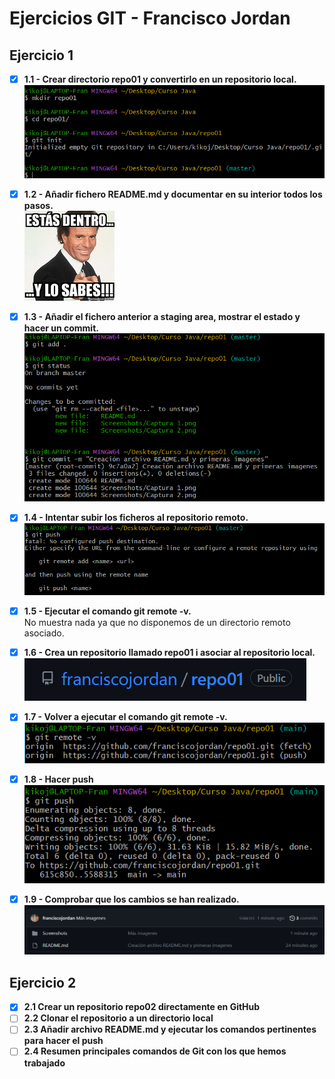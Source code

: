 # Ejercicios GIT - Francisco Jordan
## **Ejercicio 1**
- [x] **1.1 - Crear directorio repo01 y convertirlo en un repositorio local.**  
  ![Captura 1.1](./Screenshots/Captura%201-1.png "Se puede comprobar que al inicializar el repositorio, aparece la palabra (master) al final del directorio de trabajo actual")
- [x] **1.2 - Añadir fichero README.md y documentar en su interior todos los pasos.**  
    ![Captura 1.2](./Screenshots/Captura%201-2.png "¡Ya estas dentro del archivo!")
- [x] **1.3 - Añadir el fichero anterior a staging area, mostrar el estado y hacer un commit.**  
    ![Captura 1.3](./Screenshots/Captura%201-3.png "Se encuentra actualmente en el repositorio local")
- [x] **1.4 - Intentar subir los ficheros al repositorio remoto.**  
    ![Captura 1.4](./Screenshots/Captura%201-4.png "El repositorio local existe, pero aun no existe un repositorio remoto al que hacer el push")
- [x] **1.5 - Ejecutar el comando git remote -v.**  
    No muestra nada ya que no disponemos de un directorio remoto asociado.
- [x] **1.6 - Crea un repositorio llamado repo01 i asociar al repositorio local.**  
    ![Captura 1.6](./Screenshots/Captura%201-5.png "El repositorio remoto existe")

- [x] **1.7 - Volver a ejecutar el comando git remote -v.**  
    ![Captura 1.7](./Screenshots/Captura%201-6.png "Ahora si que muestra los datos del repositorio remoto") 
- [x] **1.8 - Hacer push**  
    ![Captura 1.8](./Screenshots/Captura%201-7.png "Push realizado")
- [x] **1.9 - Comprobar que los cambios se han realizado.**  
     ![Captura 1.9](./Screenshots/Captura%201-8.png "El directorio remoto contiene el archivo README.md i la carpeta que contiene las capturas del ejercicio, con su contenido incluido")

## **Ejercicio 2**
- [x] **2.1 Crear un repositorio repo02 directamente en GitHub**
- [ ] **2.2 Clonar el repositorio a un directorio local**
- [ ] **2.3 Añadir archivo README.md y ejecutar los comandos pertinentes para hacer el push**
- [ ] **2.4 Resumen principales comandos de Git con los que hemos trabajado**

